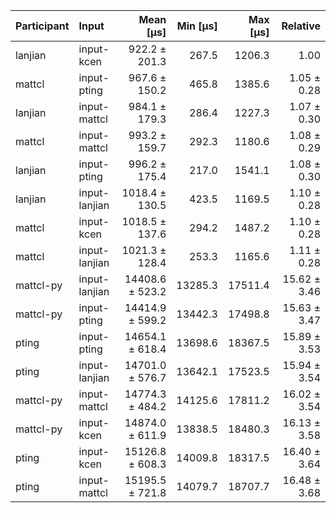 | Participant | Input | Mean [µs] | Min [µs] | Max [µs] | Relative |
|:---|:---|---:|---:|---:|---:|
| lanjian | input-kcen | 922.2 ± 201.3 | 267.5 | 1206.3 | 1.00 |
| mattcl | input-pting | 967.6 ± 150.2 | 465.8 | 1385.6 | 1.05 ± 0.28 |
| lanjian | input-mattcl | 984.1 ± 179.3 | 286.4 | 1227.3 | 1.07 ± 0.30 |
| mattcl | input-mattcl | 993.2 ± 159.7 | 292.3 | 1180.6 | 1.08 ± 0.29 |
| lanjian | input-pting | 996.2 ± 175.4 | 217.0 | 1541.1 | 1.08 ± 0.30 |
| lanjian | input-lanjian | 1018.4 ± 130.5 | 423.5 | 1169.5 | 1.10 ± 0.28 |
| mattcl | input-kcen | 1018.5 ± 137.6 | 294.2 | 1487.2 | 1.10 ± 0.28 |
| mattcl | input-lanjian | 1021.3 ± 128.4 | 253.3 | 1165.6 | 1.11 ± 0.28 |
| mattcl-py | input-lanjian | 14408.6 ± 523.2 | 13285.3 | 17511.4 | 15.62 ± 3.46 |
| mattcl-py | input-pting | 14414.9 ± 599.2 | 13442.3 | 17498.8 | 15.63 ± 3.47 |
| pting | input-pting | 14654.1 ± 618.4 | 13698.6 | 18367.5 | 15.89 ± 3.53 |
| pting | input-lanjian | 14701.0 ± 576.7 | 13642.1 | 17523.5 | 15.94 ± 3.54 |
| mattcl-py | input-mattcl | 14774.3 ± 484.2 | 14125.6 | 17811.2 | 16.02 ± 3.54 |
| mattcl-py | input-kcen | 14874.0 ± 611.9 | 13838.5 | 18480.3 | 16.13 ± 3.58 |
| pting | input-kcen | 15126.8 ± 608.3 | 14009.8 | 18317.5 | 16.40 ± 3.64 |
| pting | input-mattcl | 15195.5 ± 721.8 | 14079.7 | 18707.7 | 16.48 ± 3.68 |
